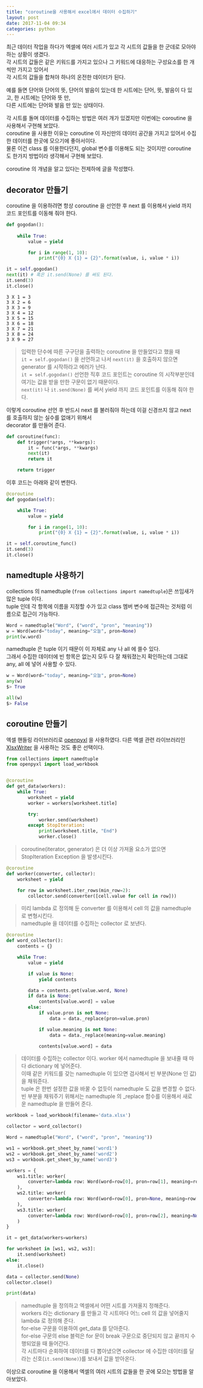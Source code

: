 ```yaml
---
title: "coroutine을 사용해서 excel에서 데이터 수집하기"
layout: post
date: 2017-11-04 09:34
categories: python
---
```

최근 데이터 작업을 하다가 엑셀에 여러 시트가 있고 각 시트의 값들을 한 군데로 모아야 하는 상황이 생겼다.  
각 시트의 값들은 같은 키워드를 가지고 있으나 그 키워드에 대응하는 구성요소를 한 개씩만 가지고 있어서  
각 시트의 값들을 합쳐야 하나의 온전한 데이터가 된다.  

예를 들면 단어와 단어의 뜻, 단어의 발음이 있는데 한 시트에는 단어, 뜻, 발음이 다 있고, 한 시트에는 단어와 뜻 만,  
다른 시트에는 단어와 발음 만 있는 상태이다.   

각 시트를 돌며 데이터를 수집하는 방법은 여러 개가 있겠지만 이번에는 coroutine 을 사용해서 구현해 보았다.  
coroutine 을 사용한 이유는 coroutine 이 자신만의 데이터 공간을 가지고 있어서 수집한 데이터를 한곳에 모으기에 좋아서이다.  
물론 이건 class 를 이용한다던지, global 변수를 이용해도 되는 것이지만 coroutine 도 한가지 방법이라 생각해서 구현해 보았다.  

coroutine 의 개념을 알고 있다는 전제하에 글을 작성했다.  

## decorator 만들기
coroutine 을 이용하려면 항상 coroutine 을 선언한 후 next 를 이용해서 yield 까지 코드 포인트를 이동해 줘야 한다.  
```python
def gogodan():
    
    while True:
        value = yield

        for i in range(1, 10):
            print("{0} X {1} = {2}".format(value, i, value * i))

it = self.gogodan()
next(it) # 혹은 it.send(None) 를 써도 된다. 
it.send(3)
it.close()
```
```
3 X 1 = 3
3 X 2 = 6
3 X 3 = 9
3 X 4 = 12
3 X 5 = 15
3 X 6 = 18
3 X 7 = 21
3 X 8 = 24
3 X 9 = 27
```
> 입력한 단수에 따른 구구단을 출력하는 coroutine 을 만들었다고 했을 때  
> `it = self.gogodan()` 을 선언하고 나서 `next(it)` 을 호출하지 않으면 generator 를 시작하라고 에러가 난다.  
> `it = self.gogodan()` 선언한 직후 코드 포인트는 coroutine 의 시작부분인데 여기는 값을 받을 만한 구문이 없기 때문이다.  
> `next(it)` 나 `it.send(None)` 를 써서 yield 까지 코드 포인트를 이동해 줘야 한다.  

이렇게 coroutine 선언 후 반드시 next 를 불러줘야 하는데 이걸 신경쓰지 않고 next 를 호출하지 않는 실수를 없애기 위해서  
decorator 를 만들어 준다.

```python
def coroutine(func):
    def trigger(*args, **kwargs):
        it = func(*args, **kwargs)
        next(it)
        return it

    return trigger
```

이후 코드는 아래와 같이 변한다.

```python
@coroutine
def gogodan(self):

    while True:
        value = yield

        for i in range(1, 10):
            print("{0} X {1} = {2}".format(value, i, value * i))

it = self.coroutine_func()
it.send(3)
it.close()
```

## namedtuple 사용하기  

collections 의 namedtuple (`from collections import namedtuple`)은 쓰임새가 많은 tuple 이다.  
tuple 인데 각 항목에 이름을 지정할 수가 있고 class 멤버 변수에 접근하는 것처럼 이름으로 접근이 가능하다.  
```python
Word = namedtuple("Word", ("word", "pron", "meaning"))
w = Word(word="today", meaning="오늘", pron=None)
print(w.word)
```
namedtuple 은 tuple 이기 때문이 이 자체로 any 나 all 에 쓸수 있다.  
그래서 수집한 데이터에 빈 항목은 없는지 모두 다 잘 채워졌는지 확인하는데 그대로 any, all 에 넣어 사용할 수 있다.  

```python
w = Word(word="today", meaning="오늘", pron=None)
any(w)
$> True

all(w)
$> False
```

## coroutine 만들기
엑셀 핸들링 라이브러리로 [openpyxl] 을 사용하였다. 다른 엑셀 관련 라이브러리인 [XlsxWriter] 을 사용하는 것도 좋은 선택이다.  

```python
from collections import namedtuple
from openpyxl import load_workbook


@coroutine
def get_data(workers):
    while True:
        worksheet = yield
        worker = workers[worksheet.title]

        try:
            worker.send(worksheet)
        except StopIteration:
            print(worksheet.title, "End")
            worker.close()
```
> coroutine(iterator, generator) 은 더 이상 가져올 요소가 없으면 StopIteration Exception 을 발생시킨다.  
 
```python
@coroutine
def worker(converter, collector):
    worksheet = yield

    for row in worksheet.iter_rows(min_row=2):
        collector.send(converter([cell.value for cell in row]))
```
> 미리 lambda 로 정의해 둔 converter 를 이용해서 cell 의 값을 namedtuple 로 변형시킨다.  
> namedtuple 을 데이터를 수집하는 collector 로 보낸다.

```python
@coroutine
def word_collector():
    contents = {}

    while True:
        value = yield

        if value is None:
            yield contents

        data = contents.get(value.word, None)
        if data is None:
            contents[value.word] = value
        else:
            if value.pron is not None:
                data = data._replace(pron=value.pron)

            if value.meaning is not None:
                data = data._replace(meaning=value.meaning)

            contents[value.word] = data
```
> 데이터를 수집하는 collector 이다. worker 에서 namedtuple 을 보내줄 때 마다 dictionary 에 넣어준다.  
> 이때 같은 키워드를 갖는 namedtuple 이 있으면 검사해서 빈 부분(None 인 값) 을 채워준다.  
> tuple 은 한번 설정한 값을 바꿀 수 없듯이 namedtuple 도 값을 변경할 수 없다.  
> 빈 부분을 채워주기 위해서는 namedtuple 의 _replace 함수를 이용해서 새로운 namedtuple 을 만들어 준다.  

```python
workbook = load_workbook(filename='data.xlsx')

collector = word_collector()

Word = namedtuple("Word", ("word", "pron", "meaning"))

ws1 = workbook.get_sheet_by_name('word1')
ws2 = workbook.get_sheet_by_name('word2')
ws3 = workbook.get_sheet_by_name('word3')

workers = {
    ws1.title: worker(
        converter=lambda row: Word(word=row[0], pron=row[1], meaning=row[2]), collector=collector
    ),
    ws2.title: worker(
        converter=lambda row: Word(word=row[0], pron=None, meaning=row[2]), collector=collector
    ),
    ws3.title: worker(
        converter=lambda row: Word(word=row[0], pron=row[2], meaning=None), collector=collector
    )
}

it = get_data(workers=workers)

for worksheet in [ws1, ws2, ws3]:
    it.send(worksheet)
else:
    it.close()

data = collector.send(None)
collector.close()

print(data)
```
> namedtuple 을 정의하고 엑셀에서 어떤 시트를 가져올지 정해준다.  
> workers 라는 dictionary 를 만들고 각 시트마다 어느 cell 의 값을 넣어줄지 lambda 로 정의해 준다.    
> for-else 구문을 이용하여 get_data 를 닫아준다.  
> for-else 구문의 else 블럭은 for 문이 break 구문으로 중단되지 않고 끝까지 수행되었을 때 들어간다.  
> 각 시트마다 순회하여 데이터를 다 뽑아냈으면 collector 에 수집한 데이터를 달라는 신호(`it.send(None)`)를 보내서 값을 받아온다.

이상으로 coroutine 을 이용해서 엑셀의 여러 시트의 값들을 한 곳에 모으는 방법을 알아보았다.  

[openpyxl]: http://openpyxl.readthedocs.io/en/latest/
[XlsxWriter]: https://xlsxwriter.readthedocs.io